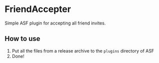 # FriendAccepter
Simple ASF plugin for accepting all friend invites.

## How to use
1. Put all the files from a release archive to the `plugins` directory of ASF
2. Done!
